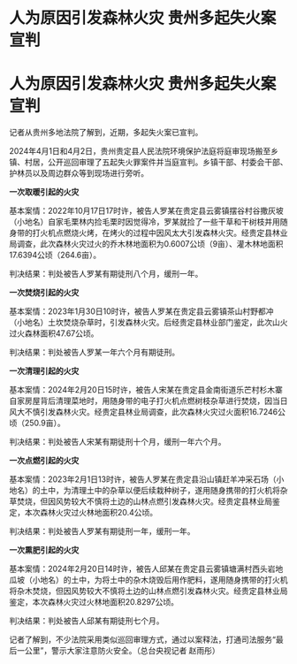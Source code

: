 # 人为原因引发森林火灾 贵州多起失火案宣判

# 人为原因引发森林火灾 贵州多起失火案宣判

记者从贵州多地法院了解到，近期，多起失火案已宣判。

2024年4月1日和4月2日，贵州贵定县人民法院环境保护法庭将庭审现场搬至乡镇、村居，公开巡回审理了五起失火罪案件并当庭宣判。乡镇干部、村委会干部、护林员以及周边群众等到现场进行旁听。

**一次取暖引起的火灾**

基本案情：2022年10月17日17时许，被告人罗某在贵定县云雾镇摆谷村谷撒灰坡（小地名）自家毛栗林内捡毛栗时因觉得冷，罗某就捡了一些干草和干树枝并用随身带的打火机点燃烧火烤，在烤火的过程中因风太大引发森林火灾。经贵定县林业局调查，此次森林火灾过火的乔木林地面积为0.6007公顷（9亩）、灌木林地面积17.6394公顷（264.6亩）。

判决结果：判处被告人罗某有期徒刑八个月，缓刑一年。

**一次焚烧引起的火灾**

基本案情：2023年1月30日10时许，被告人罗某在贵定县云雾镇茶山村野都冲（小地名）土坎焚烧杂草时，引发森林火灾。后经贵定县林业部门鉴定，此次山火过火森林面积47.67公顷。

判决结果：判处被告人罗某一年六个月有期徒刑。

**一次清理引起的火灾**

基本案情：2024年2月20日15时许，被告人宋某在贵定县金南街道乐芒村杉木寨自家房屋背后清理菜地时，用随身带的电子打火机点燃树枝杂草进行焚烧，因当日风大不慎引发森林火灾。经贵定县林业局调查，此次森林火灾过火面积16.7246公顷（250.9亩）。

判决结果：判处被告人宋某有期徒刑十个月，缓刑一年六个月。

**一次点燃引起的火灾**

基本案情：2023年2月1日13时许，被告人罗某在贵定县沿山镇赶羊冲采石场（小地名）的土中，为清理土中的杂草以便后续栽种树子，遂用随身携带的打火机将杂草焚烧，但因风势较大不慎将土边的山林点燃引发森林火灾。经贵定县林业局鉴定，本次森林火灾过火林地面积20.4公顷。

判决结果：判处被告人罗某有期徒刑一年，缓刑一年。

**一次熏肥引起的火灾**

基本案情：2024年2月20日14时许，被告人邱某在贵定县云雾镇塘满村西头岩地瓜坡（小地名）的土中，为将土中的杂木烧毁后用作肥料，遂用随身携带的打火机将杂木焚烧，但因风势较大不慎将土边的山林点燃引发森林火灾。经贵定县林业局鉴定，本次森林火灾过火林地面积20.8297公顷。

判决结果：判处被告人邱某有期徒刑七个月。

记者了解到，不少法院采用类似巡回审理方式，通过以案释法，打通司法服务“最后一公里”，警示大家注意防火安全。（总台央视记者 赵雨彤）

